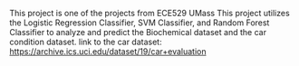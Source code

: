 This project is one of the projects from ECE529 UMass
This project utilizes the Logistic Regression Classifier, SVM Classifier, and Random Forest Classifier to analyze and predict the Biochemical dataset and the car condition dataset. 
link to the car dataset: https://archive.ics.uci.edu/dataset/19/car+evaluation
